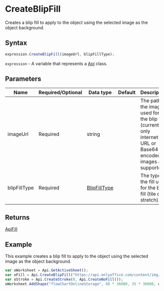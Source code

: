 # CreateBlipFill

Creates a blip fill to apply to the object using the selected image as the object background.

## Syntax

```javascript
expression.CreateBlipFill(imageUrl, blipFillType);
```

`expression` - A variable that represents a [Api](../Api.md) class.

## Parameters

| **Name** | **Required/Optional** | **Data type** | **Default** | **Description** |
| ------------- | ------------- | ------------- | ------------- | ------------- |
| imageUrl | Required | string |  | The path to the image used for the blip fill (currently only internet URL or Base64 encoded images are supported). |
| blipFillType | Required | [BlipFillType](../../Enumeration/BlipFillType.md) |  | The type of the fill used for the blip fill (tile or stretch). |

## Returns

[ApiFill](../../ApiFill/ApiFill.md)

## Example

This example creates a blip fill to apply to the object using the selected image as the object background.

```javascript editor-xlsx
var oWorksheet = Api.GetActiveSheet();
var oFill = Api.CreateBlipFill("https://api.onlyoffice.com/content/img/docbuilder/examples/icon_DocumentEditors.png", "tile");
var oStroke = Api.CreateStroke(0, Api.CreateNoFill());
oWorksheet.AddShape("flowChartOnlineStorage", 60 * 36000, 35 * 36000, oFill, oStroke, 0, 2 * 36000, 1, 3 * 36000);
```
